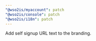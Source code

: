 ```yaml
---
"@wso2is/myaccount": patch
"@wso2is/console": patch
"@wso2is/i18n": patch
---
```


Add self signup URL text to the branding.
